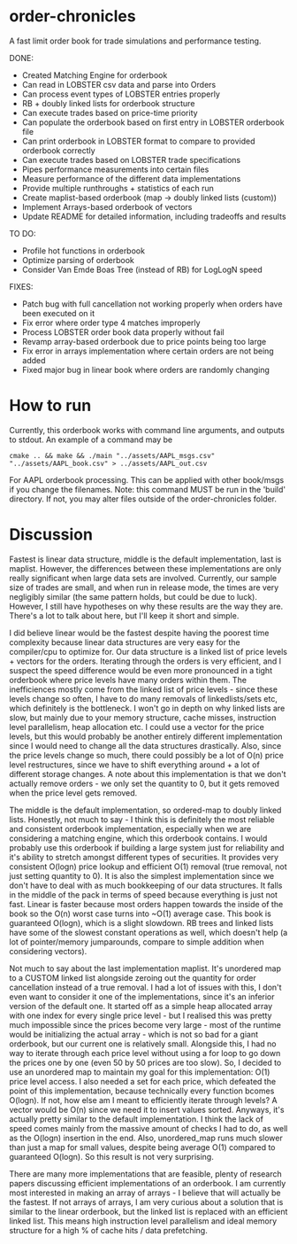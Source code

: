 # order-chronicles
A fast limit order book for trade simulations and performance testing.

DONE:
- Created Matching Engine for orderbook
- Can read in LOBSTER csv data and parse into Orders
- Can process event types of LOBSTER entries properly
- RB + doubly linked lists for orderbook structure
- Can execute trades based on price-time priority
- Can populate the orderbook based on first entry in LOBSTER orderbook file
- Can print orderbook in LOBSTER format to compare to provided orderbook correctly
- Can execute trades based on LOBSTER trade specifications
- Pipes performance measurements into certain files
- Measure performance of the different data implementations
- Provide multiple runthroughs + statistics of each run
- Create maplist-based orderbook (map -> doubly linked lists (custom))
- Implement Arrays-based orderbook of vectors
- Update README for detailed information, including tradeoffs and results

TO DO:

- Profile hot functions in orderbook
- Optimize parsing of orderbook
- Consider Van Emde Boas Tree (instead of RB) for LogLogN speed

FIXES: 
- Patch bug with full cancellation not working properly when orders have been executed on it
- Fix error where order type 4 matches improperly
- Process LOBSTER order book data properly without fail
- Revamp array-based orderbook due to price points being too large
- Fix error in arrays implementation where certain orders are not being added
- Fixed major bug in linear book where orders are randomly changing

# How to run

Currently, this orderbook works with command line arguments, and outputs to stdout. An example of a command may be
```
cmake .. && make && ./main "../assets/AAPL_msgs.csv" "../assets/AAPL_book.csv" > ../assets/AAPL_out.csv
```
For AAPL orderbook processing. This can be applied with other book/msgs if you change the filenames.
Note: this command MUST be run in the 'build' directory. If not, you may alter files outside of
the order-chronicles folder.

# Discussion

Fastest is linear data structure, middle is the default implementation, last is maplist.
However, the differences between these implementations are only really significant when
large data sets are involved. Currently, our sample size of trades are small, and when
run in release mode, the times are very negligibly similar (the same pattern holds, but
could be due to luck). However, I still have hypotheses on why these results are the way
they are.
There's a lot to talk about here, but I'll keep it short and simple. 

I did believe linear would be
the fastest despite having the poorest time complexity because linear data structures are very easy
for the compiler/cpu to optimize for. Our data structure is a linked list of price levels + vectors
for the orders. Iterating through the orders is very efficient, and I suspect the speed difference
would be even more pronounced in a tight orderbook where price levels have many orders within them.
The inefficiences mostly come from the linked list of price levels - since these levels change so
often, I have to do many removals of linkedlists/sets etc, which definitely is the bottleneck. I won't go in depth on why linked lists are slow, but mainly due to your memory structure, cache misses, instruction level parallelism, heap allocation etc. I could use a vector for the price levels, but this would probably be another entirely different
implementation since I would need to change all the data structures drastically. Also, since the
price levels change so much, there could possibly be a lot of O(n) price level restructures, since
we have to shift everything around + a lot of different storage changes. A note about this implementation
is that we don't actually remove orders - we only set the quantity to 0, but it gets removed when the
price level gets removed.

The middle is the default implementation, so ordered-map to doubly linked lists. Honestly, not
much to say - I think this is definitely the most reliable and consistent orderbook implementation,
especially when we are considering a matching engine, which this orderbook contains.
I would probably use this orderbook if building a large system just for reliability and it's ability
to stretch amongst different types of securities. 
It provides
very consistent O(logn) price lookup and efficient O(1) removal (true removal, not just setting
quantity to 0). It is also the simplest implementation since we don't have to deal with as much
bookkeeping of our data structures. It falls in the middle of the pack in terms of speed because 
everything is just not fast. Linear is faster because most orders happen towards the inside of the
book so the O(n) worst case turns into ~O(1) average case. This book is guaranteed O(logn), which
is a slight slowdown. RB trees and linked lists have some of the slowest constant
operations as well, which doesn't help (a lot of pointer/memory jumparounds, compare to simple 
addition when considering vectors).

Not much to say about the last implementation maplist. It's unordered map to a CUSTOM linked list
alongside zeroing out the quantity for order cancellation instead of a true removal. I had a lot
of issues with this, I don't even want to consider it one of the implementations, since it's
an inferior version of the default one. It started off as a simple heap allocated array with
one index for every single price level - but I realised this was pretty much impossible since the
prices become very large - most of the runtime would be initializing the actual array - which is
not so bad for a giant orderbook, but our current one is relatively small. Alongside this, I had
no way to iterate through each price level without using a for loop to go down the prices one by
one (even 50 by 50 prices are too slow). So, I decided to use an unordered map to maintain my
goal for this implementation: O(1) price level access. I also needed a set for each price, which
defeated the point of this implementation, because technically every function bcomes O(logn). If not,
how else am I meant to efficiently iterate through levels? A vector would be O(n) since we need it to insert
values sorted. Anyways, it's actually pretty similar to the default implementation. I think the lack
of speed comes mainly from the massive amount of checks I had to do, as well as the O(logn) insertion
in the end. Also, unordered_map runs much slower than just a map for small values, despite being
average O(1) compared to guaranteed O(logn). So this result is not very surprising.

There are many more implementations that are feasible, plenty of research papers discussing efficient implementations of an orderbook. I am currently most interested in making an array of arrays - I believe that will actually be the fastest. If not arrays of arrays, I am very curious about a solution that is similar to the linear orderbook, but the linked list is replaced with an efficient linked list. This means high instruction level parallelism and ideal memory structure for a high % of cache hits / data prefetching.

